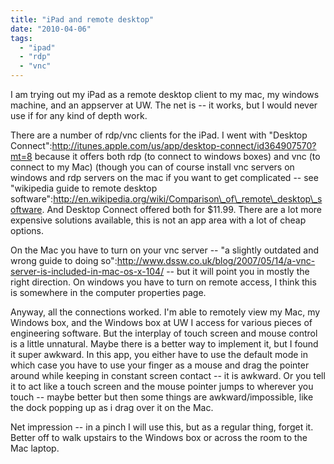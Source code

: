 ```yaml
---
title: "iPad and remote desktop"
date: "2010-04-06"
tags: 
  - "ipad"
  - "rdp"
  - "vnc"
---
```


I am trying out my iPad as a remote desktop client to my mac, my windows machine, and an appserver at UW. The net is -- it works, but I would never use if for any kind of depth work.

There are a number of rdp/vnc clients for the iPad. I went with "Desktop Connect":http://itunes.apple.com/us/app/desktop-connect/id364907570?mt=8 because it offers both rdp (to connect to windows boxes) and vnc (to connect to my Mac) (though you can of course install vnc servers on windows and rdp servers on the mac if you want to get complicated -- see "wikipedia guide to remote desktop software":http://en.wikipedia.org/wiki/Comparison\_of\_remote\_desktop\_software. And Desktop Connect offered both for $11.99. There are a lot more expensive solutions available, this is not an app area with a lot of cheap options.

On the Mac you have to turn on your vnc server -- "a slightly outdated and wrong guide to doing so":http://www.dssw.co.uk/blog/2007/05/14/a-vnc-server-is-included-in-mac-os-x-104/ -- but it will point you in mostly the right direction. On windows you have to turn on remote access, I think this is somewhere in the computer properties page.

Anyway, all the connections worked. I'm able to remotely view my Mac, my Windows box, and the Windows box at UW I access for various pieces of engineering software. But the interplay of touch screen and mouse control is a little unnatural. Maybe there is a better way to implement it, but I found it super awkward. In this app, you either have to use the default mode in which case you have to use your finger as a mouse and drag the pointer around while keeping in constant screen contact -- it is awkward. Or you tell it to act like a touch screen and the mouse pointer jumps to wherever you touch -- maybe better but then some things are awkward/impossible, like the dock popping up as i drag over it on the Mac.

Net impression -- in a pinch I will use this, but as a regular thing, forget it. Better off to walk upstairs to the Windows box or across the room to the Mac laptop.
